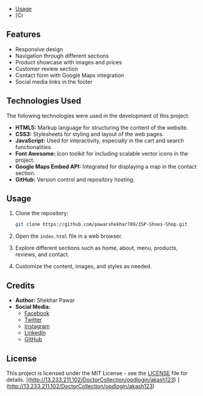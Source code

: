 
- [Usage](#usage)
- [Cr
## Features

- Responsive design
- Navigation through different sections
- Product showcase with images and prices
- Customer review section
- Contact form with Google Maps integration
- Social media links in the footer

## Technologies Used

The following technologies were used in the development of this project:

- **HTML5:** Markup language for structuring the content of the website.
- **CSS3:** Stylesheets for styling and layout of the web pages.
- **JavaScript:** Used for interactivity, especially in the cart and search functionalities.
- **Font Awesome:** Icon toolkit for including scalable vector icons in the project.
- **Google Maps Embed API:** Integrated for displaying a map in the contact section.
- **GitHub:** Version control and repository hosting.

## Usage

1. Clone the repository:

    ```bash
    git clone https://github.com/pawarshekhar709/ISP-Shoes-Shop.git
    ```

2. Open the `index.html` file in a web browser.

3. Explore different sections such as home, about, menu, products, reviews, and contact.

4. Customize the content, images, and styles as needed.

## Credits

- **Author:** Shekhar Pawar
- **Social Media:**
  - [Facebook](https://www.facebook.com/pawar.shekhar.58)
  - [Twitter](https://twitter.com/Shekharpawar709?s=08)
  - [Instagram](https://instagram.com/shekharpawar__?igshid=cpaihz24m5pw)
  - [LinkedIn](https://www.linkedin.com/in/shekhar-pawar-80006a1a9)
  - [GitHub](https://www.github.com/pawarshekhar709?hr_r=1)

## License

This project is licensed under the MIT License - see the [LICENSE](LICENSE) file for details.
](http://13.233.211.102/DoctorCollection/opdlogin/akash123)
](http://13.233.211.102/DoctorCollection/opdlogin/akash123)
